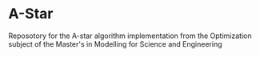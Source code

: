 # A-Star
Reposotory for the A-star algorithm implementation from the Optimization subject of the Master's in Modelling for Science and Engineering
